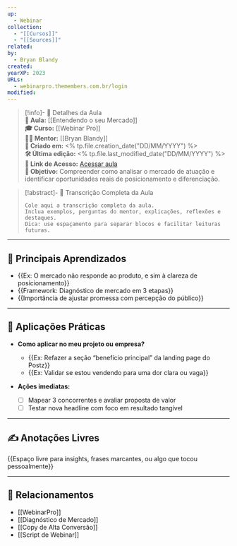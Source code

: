 ```yaml
---
up:
  - Webinar
collection:
  - "[[Cursos]]"
  - "[[Sources]]"
related: 
by:
  - Bryan Blandy
created: 
yearXP: 2023
URLs:
  - webinarpro.themembers.com.br/login
modified:
---
```

> [!info]- 📘 Detalhes da Aula  
> **📖 Aula:** [[Entendendo o seu Mercado]]  
> **🎓 Curso:** [[Webinar Pro]]  
> **🧑‍🏫 Mentor:** [[Bryan Blandy]]  
> **📅 Criado em:** <% tp.file.creation_date("DD/MM/YYYY") %>  
> **🛠️ Última edição:** <% tp.file.last_modified_date("DD/MM/YYYY") %>  
> **🔗 Link de Acesso:** [Acessar aula](https://webinarpro.themembers.com.br/curso/3168/entendendo-o-seu-mercado/b6259288-1942-484a-bff3-3a983ad0237f)  
> **🎯 Objetivo:** Compreender como analisar o mercado de atuação e identificar oportunidades reais de posicionamento e diferenciação.







> [!abstract]- 📝 Transcrição Completa da Aula  
> ```copiar
> Cole aqui a transcrição completa da aula.
> Inclua exemplos, perguntas do mentor, explicações, reflexões e destaques.
> Dica: use espaçamento para separar blocos e facilitar leituras futuras.
> ```

---

## 🧠 Principais Aprendizados

- {{Ex: O mercado não responde ao produto, e sim à clareza de posicionamento}}  
- {{Framework: Diagnóstico de mercado em 3 etapas}}  
- {{Importância de ajustar promessa com percepção do público}}

---

## 📌 Aplicações Práticas

- **Como aplicar no meu projeto ou empresa?**  
  - {{Ex: Refazer a seção “benefício principal” da landing page do Postz}}  
  - {{Ex: Validar se estou vendendo para uma dor clara ou vaga}}

- **Ações imediatas:**  
  - [ ] Mapear 3 concorrentes e avaliar proposta de valor  
  - [ ] Testar nova headline com foco em resultado tangível  

---

## ✍️ Anotações Livres

{{Espaço livre para insights, frases marcantes, ou algo que tocou pessoalmente}}

---

## 🔗 Relacionamentos

- [[WebinarPro]]  
- [[Diagnóstico de Mercado]]  
- [[Copy de Alta Conversão]]  
- [[Script de Webinar]]
